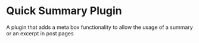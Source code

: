 # Quick Summary Plugin
  A plugin that adds a meta box functionality to allow the usage of a summary or an excerpt in post pages
